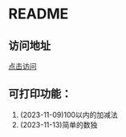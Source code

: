 # README

## 访问地址
[点击访问](https://li522021642.github.io/aiden_print/)

## 可打印功能：
1. (2023-11-09)100以内的加减法
2. (2023-11-13)简单的数独
